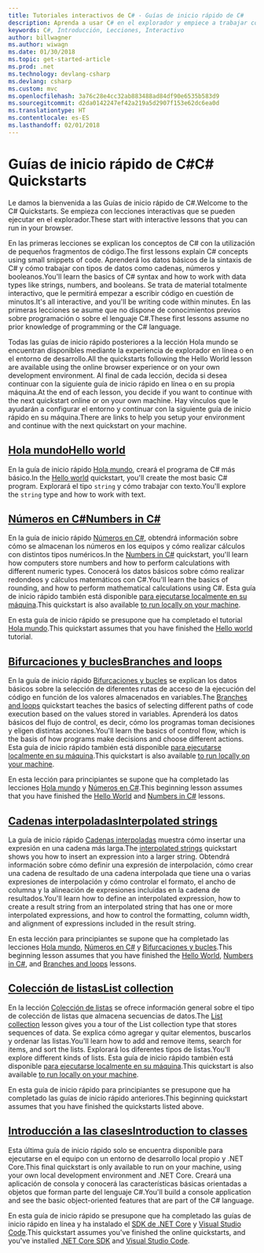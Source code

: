 ```yaml
---
title: Tutoriales interactivos de C# - Guías de inicio rápido de C#
description: Aprenda a usar C# en el explorador y empiece a trabajar con su entorno de desarrollo
keywords: C#, Introducción, Lecciones, Interactivo
author: billwagner
ms.author: wiwagn
ms.date: 01/30/2018
ms.topic: get-started-article
ms.prod: .net
ms.technology: devlang-csharp
ms.devlang: csharp
ms.custom: mvc
ms.openlocfilehash: 3a76c28e4cc32ab883488ad84df90e6535b583d9
ms.sourcegitcommit: d2da0142247ef42a219a5d2907f153e62dc6ea0d
ms.translationtype: HT
ms.contentlocale: es-ES
ms.lasthandoff: 02/01/2018
---
```

# <a name="c-quickstarts"></a><span data-ttu-id="c028d-104">Guías de inicio rápido de C#</span><span class="sxs-lookup"><span data-stu-id="c028d-104">C# Quickstarts</span></span> #

<span data-ttu-id="c028d-105">Le damos la bienvenida a las Guías de inicio rápido de C#.</span><span class="sxs-lookup"><span data-stu-id="c028d-105">Welcome to the C# Quickstarts.</span></span> <span data-ttu-id="c028d-106">Se empieza con lecciones interactivas que se pueden ejecutar en el explorador.</span><span class="sxs-lookup"><span data-stu-id="c028d-106">These start with interactive lessons that you can run in your browser.</span></span>

<span data-ttu-id="c028d-107">En las primeras lecciones se explican los conceptos de C# con la utilización de pequeños fragmentos de código.</span><span class="sxs-lookup"><span data-stu-id="c028d-107">The first lessons explain C# concepts using small snippets of code.</span></span> <span data-ttu-id="c028d-108">Aprenderá los datos básicos de la sintaxis de C# y cómo trabajar con tipos de datos como cadenas, números y booleanos.</span><span class="sxs-lookup"><span data-stu-id="c028d-108">You'll learn the basics of C# syntax and how to work with data types like strings, numbers, and booleans.</span></span> <span data-ttu-id="c028d-109">Se trata de material totalmente interactivo, que le permitirá empezar a escribir código en cuestión de minutos.</span><span class="sxs-lookup"><span data-stu-id="c028d-109">It's all interactive, and you'll be writing code within minutes.</span></span> <span data-ttu-id="c028d-110">En las primeras lecciones se asume que no dispone de conocimientos previos sobre programación o sobre el lenguaje C#.</span><span class="sxs-lookup"><span data-stu-id="c028d-110">These first lessons assume no prior knowledge of programming or the C# language.</span></span>

<span data-ttu-id="c028d-111">Todas las guías de inicio rápido posteriores a la lección Hola mundo se encuentran disponibles mediante la experiencia de explorador en línea o en el entorno de desarrollo.</span><span class="sxs-lookup"><span data-stu-id="c028d-111">All the quickstarts following the Hello World lesson are available using the online browser experience or on your own development environment.</span></span> <span data-ttu-id="c028d-112">Al final de cada lección, decida si desea continuar con la siguiente guía de inicio rápido en línea o en su propia máquina.</span><span class="sxs-lookup"><span data-stu-id="c028d-112">At the end of each lesson, you decide if you want to continue with the next quickstart online or on your own machine.</span></span> <span data-ttu-id="c028d-113">Hay vínculos que le ayudarán a configurar el entorno y continuar con la siguiente guía de inicio rápido en su máquina.</span><span class="sxs-lookup"><span data-stu-id="c028d-113">There are links to help you setup your environment and continue with the next quickstart on your machine.</span></span>

## <a name="hello-worldhello-worldyml"></a>[<span data-ttu-id="c028d-114">Hola mundo</span><span class="sxs-lookup"><span data-stu-id="c028d-114">Hello world</span></span>](hello-world.yml)

<span data-ttu-id="c028d-115">En la guía de inicio rápido [Hola mundo](hello-world.yml), creará el programa de C# más básico.</span><span class="sxs-lookup"><span data-stu-id="c028d-115">In the [Hello world](hello-world.yml) quickstart, you'll create the most basic C# program.</span></span> <span data-ttu-id="c028d-116">Explorará el tipo `string` y cómo trabajar con texto.</span><span class="sxs-lookup"><span data-stu-id="c028d-116">You'll explore the `string` type and how to work with text.</span></span>

## <a name="numbers-in-cnumbers-in-csharpyml"></a>[<span data-ttu-id="c028d-117">Números en C#</span><span class="sxs-lookup"><span data-stu-id="c028d-117">Numbers in C#</span></span>](numbers-in-csharp.yml)

<span data-ttu-id="c028d-118">En la guía de inicio rápido [Números en C#](numbers-in-csharp.yml), obtendrá información sobre cómo se almacenan los números en los equipos y cómo realizar cálculos con distintos tipos numéricos.</span><span class="sxs-lookup"><span data-stu-id="c028d-118">In the [Numbers in C#](numbers-in-csharp.yml) quickstart, you'll learn how computers store numbers and how to perform calculations with different numeric types.</span></span> <span data-ttu-id="c028d-119">Conocerá los datos básicos sobre cómo realizar redondeos y cálculos matemáticos con C#.</span><span class="sxs-lookup"><span data-stu-id="c028d-119">You'll learn the basics of rounding, and how to perform mathematical calculations using C#.</span></span> <span data-ttu-id="c028d-120">Esta guía de inicio rápido también está disponible [para ejecutarse localmente en su máquina](numbers-in-csharp-local.md).</span><span class="sxs-lookup"><span data-stu-id="c028d-120">This quickstart is also available [to run locally on your machine](numbers-in-csharp-local.md).</span></span>

<span data-ttu-id="c028d-121">En esta guía de inicio rápido se presupone que ha completado el tutorial [Hola mundo](hello-world.yml).</span><span class="sxs-lookup"><span data-stu-id="c028d-121">This quickstart assumes that you have finished the [Hello world](hello-world.yml) tutorial.</span></span>

## <a name="branches-and-loopsbranches-and-loopsyml"></a>[<span data-ttu-id="c028d-122">Bifurcaciones y bucles</span><span class="sxs-lookup"><span data-stu-id="c028d-122">Branches and loops</span></span>](branches-and-loops.yml)

<span data-ttu-id="c028d-123">En la guía de inicio rápido [Bifurcaciones y bucles](branches-and-loops.yml) se explican los datos básicos sobre la selección de diferentes rutas de acceso de la ejecución del código en función de los valores almacenados en variables.</span><span class="sxs-lookup"><span data-stu-id="c028d-123">The [Branches and loops](branches-and-loops.yml) quickstart teaches the basics of selecting different paths of code execution based on the values stored in variables.</span></span> <span data-ttu-id="c028d-124">Aprenderá los datos básicos del flujo de control, es decir, cómo los programas toman decisiones y eligen distintas acciones.</span><span class="sxs-lookup"><span data-stu-id="c028d-124">You'll learn the basics of control flow, which is the basis of how programs make decisions and choose different actions.</span></span> <span data-ttu-id="c028d-125">Esta guía de inicio rápido también está disponible [para ejecutarse localmente en su máquina](branches-and-loops-local.md).</span><span class="sxs-lookup"><span data-stu-id="c028d-125">This quickstart is also available [to run locally on your machine](branches-and-loops-local.md).</span></span>

<span data-ttu-id="c028d-126">En esta lección para principiantes se supone que ha completado las lecciones [Hola mundo](hello-world.yml) y [Números en C#](numbers-in-csharp.yml).</span><span class="sxs-lookup"><span data-stu-id="c028d-126">This beginning lesson assumes that you have finished the [Hello World](hello-world.yml) and [Numbers in C#](numbers-in-csharp.yml) lessons.</span></span>

## <a name="interpolated-stringsinterpolated-stringsyml"></a>[<span data-ttu-id="c028d-127">Cadenas interpoladas</span><span class="sxs-lookup"><span data-stu-id="c028d-127">Interpolated strings</span></span>](interpolated-strings.yml)

<span data-ttu-id="c028d-128">La guía de inicio rápido [Cadenas interpoladas](interpolated-strings.yml) muestra cómo insertar una expresión en una cadena más larga.</span><span class="sxs-lookup"><span data-stu-id="c028d-128">The [interpolated strings](interpolated-strings.yml) quickstart shows you how to insert an expression into a larger string.</span></span> <span data-ttu-id="c028d-129">Obtendrá información sobre cómo definir una expresión de interpolación, cómo crear una cadena de resultado de una cadena interpolada que tiene una o varias expresiones de interpolación y cómo controlar el formato, el ancho de columna y la alineación de expresiones incluidas en la cadena de resultados.</span><span class="sxs-lookup"><span data-stu-id="c028d-129">You'll learn how to define an interpolated expression, how to create a result string from an interpolated string that has one or more interpolated expressions, and how to control the formatting, column width, and alignment of expressions included in the result string.</span></span> 

<span data-ttu-id="c028d-130">En esta lección para principiantes se supone que ha completado las lecciones [Hola mundo](hello-world.yml), [Números en C#](numbers-in-csharp.yml) y [Bifurcaciones y bucles](branches-and-loops.yml).</span><span class="sxs-lookup"><span data-stu-id="c028d-130">This beginning lesson assumes that you have finished the [Hello World](hello-world.yml), [Numbers in C#](numbers-in-csharp.yml), and [Branches and loops](branches-and-loops.yml) lessons.</span></span>

## <a name="list-collectionlist-collectionyml"></a>[<span data-ttu-id="c028d-131">Colección de listas</span><span class="sxs-lookup"><span data-stu-id="c028d-131">List collection</span></span>](list-collection.yml)

<span data-ttu-id="c028d-132">En la lección [Colección de listas](list-collection.yml) se ofrece información general sobre el tipo de colección de listas que almacena secuencias de datos.</span><span class="sxs-lookup"><span data-stu-id="c028d-132">The [List collection](list-collection.yml) lesson gives you a tour of the List collection type that stores sequences of data.</span></span> <span data-ttu-id="c028d-133">Se explica cómo agregar y quitar elementos, buscarlos y ordenar las listas.</span><span class="sxs-lookup"><span data-stu-id="c028d-133">You'll learn how to add and remove items, search for items, and sort the lists.</span></span> <span data-ttu-id="c028d-134">Explorará los diferentes tipos de listas.</span><span class="sxs-lookup"><span data-stu-id="c028d-134">You'll explore different kinds of lists.</span></span> <span data-ttu-id="c028d-135">Esta guía de inicio rápido también está disponible [para ejecutarse localmente en su máquina](arrays-and-collections.md).</span><span class="sxs-lookup"><span data-stu-id="c028d-135">This quickstart is also available [to run locally on your machine](arrays-and-collections.md).</span></span>

<span data-ttu-id="c028d-136">En esta guía de inicio rápido para principiantes se presupone que ha completado las guías de inicio rápido anteriores.</span><span class="sxs-lookup"><span data-stu-id="c028d-136">This beginning quickstart assumes that you have finished the quickstarts listed above.</span></span>

## <a name="introduction-to-classesintroduction-to-classesmd"></a>[<span data-ttu-id="c028d-137">Introducción a las clases</span><span class="sxs-lookup"><span data-stu-id="c028d-137">Introduction to classes</span></span>](introduction-to-classes.md)

<span data-ttu-id="c028d-138">Esta última guía de inicio rápido solo se encuentra disponible para ejecutarse en el equipo con un entorno de desarrollo local propio y .NET Core.</span><span class="sxs-lookup"><span data-stu-id="c028d-138">This final quickstart is only available to run on your machine, using your own local development environment and .NET Core.</span></span>
<span data-ttu-id="c028d-139">Creará una aplicación de consola y conocerá las características básicas orientadas a objetos que forman parte del lenguaje C#.</span><span class="sxs-lookup"><span data-stu-id="c028d-139">You'll build a console application and see the basic object-oriented features that are part of the C# language.</span></span>

<span data-ttu-id="c028d-140">En esta guía de inicio rápido se presupone que ha completado las guías de inicio rápido en línea y ha instalado el [SDK de .NET Core](http://dot.net/core) y [Visual Studio Code](https://code.visualstudio.com/).</span><span class="sxs-lookup"><span data-stu-id="c028d-140">This quickstart assumes you've finished the online quickstarts, and you've installed [.NET Core SDK](http://dot.net/core) and [Visual Studio Code](https://code.visualstudio.com/).</span></span>